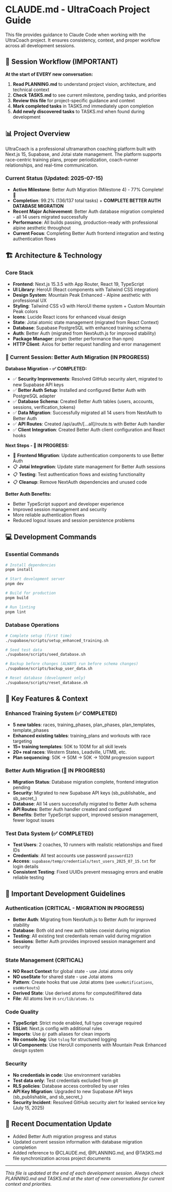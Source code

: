 # CLAUDE.md - UltraCoach Project Guide

This file provides guidance to Claude Code when working with the UltraCoach project. It ensures consistency, context, and proper workflow across all development sessions.

## 🔄 Session Workflow (IMPORTANT)

**At the start of EVERY new conversation:**
1. **Read PLANNING.md** to understand project vision, architecture, and technical context
2. **Check TASKS.md** to see current milestone, pending tasks, and priorities  
3. **Review this file** for project-specific guidance and context
4. **Mark completed tasks** in TASKS.md immediately upon completion
5. **Add newly discovered tasks** to TASKS.md when found during development

## 📊 Project Overview

UltraCoach is a professional ultramarathon coaching platform built with Next.js 15, Supabase, and Jotai state management. The platform supports race-centric training plans, proper periodization, coach-runner relationships, and real-time communication.

### Current Status (Updated: 2025-07-15)
- **Active Milestone**: Better Auth Migration (Milestone 4) - 77% Complete! 🔄
- **Completion**: 99.2% (136/137 total tasks) + **COMPLETE BETTER AUTH DATABASE MIGRATION**
- **Recent Major Achievement**: Better Auth database migration completed - all 14 users migrated successfully
- **Performance**: All builds passing, production-ready with professional alpine aesthetic throughout
- **Current Focus**: Completing Better Auth frontend integration and testing authentication flows

## 🏗️ Architecture & Technology

### Core Stack
- **Frontend**: Next.js 15.3.5 with App Router, React 19, TypeScript
- **UI Library**: HeroUI (React components with Tailwind CSS integration)
- **Design System**: Mountain Peak Enhanced - Alpine aesthetic with professional UX
- **Styling**: Tailwind CSS v3 with HeroUI theme system + Custom Mountain Peak colors
- **Icons**: Lucide React icons for enhanced visual design
- **State**: Jotai atomic state management (migrated from React Context)
- **Database**: Supabase PostgreSQL with enhanced training schema
- **Auth**: Better Auth (migrated from NextAuth.js for improved stability)
- **Package Manager**: pnpm (better performance than npm)
- **HTTP Client**: Axios for better request handling and error management

### 🔄 Current Session: Better Auth Migration (IN PROGRESS)

**Database Migration - ✅ COMPLETED:**
- ✅ **Security Improvements**: Resolved GitHub security alert, migrated to new Supabase API keys
- ✅ **Better Auth Setup**: Installed and configured Better Auth with PostgreSQL adapter
- ✅ **Database Schema**: Created Better Auth tables (users, accounts, sessions, verification_tokens)
- ✅ **Data Migration**: Successfully migrated all 14 users from NextAuth to Better Auth
- ✅ **API Routes**: Created /api/auth/[...all]/route.ts with Better Auth handler
- ✅ **Client Integration**: Created Better Auth client configuration and React hooks

**Next Steps - 🔄 IN PROGRESS:**
- 🔄 **Frontend Migration**: Update authentication components to use Better Auth
- 📋 **Jotai Integration**: Update state management for Better Auth sessions
- 📋 **Testing**: Test authentication flows and existing functionality
- 📋 **Cleanup**: Remove NextAuth dependencies and unused code

**Better Auth Benefits:**
- Better TypeScript support and developer experience
- Improved session management and security
- More reliable authentication flows
- Reduced logout issues and session persistence problems

## 💻 Development Commands

### Essential Commands
```bash
# Install dependencies
pnpm install

# Start development server
pnpm dev

# Build for production  
pnpm build

# Run linting
pnpm lint
```

### Database Operations
```bash
# Complete setup (first time)
./supabase/scripts/setup_enhanced_training.sh

# Seed test data
./supabase/scripts/seed_database.sh

# Backup before changes (ALWAYS run before schema changes)
./supabase/scripts/backup_user_data.sh

# Reset database (development only)
./supabase/scripts/reset_database.sh
```

## 🎯 Key Features & Context

### Enhanced Training System (✅ COMPLETED)
- **5 new tables**: races, training_phases, plan_phases, plan_templates, template_phases
- **Enhanced existing tables**: training_plans and workouts with race targeting
- **15+ training templates**: 50K to 100M for all skill levels
- **20+ real races**: Western States, Leadville, UTMB, etc.
- **Plan sequencing**: 50K → 50M → 50K → 100M progression support

### Better Auth Migration (🔄 IN PROGRESS)
- **Migration Status**: Database migration complete, frontend integration pending
- **Security**: Migrated to new Supabase API keys (sb_publishable_ and sb_secret_)
- **Database**: All 14 users successfully migrated to Better Auth schema
- **API Routes**: Better Auth handler created and configured
- **Benefits**: Better TypeScript support, improved session management, fewer logout issues

### Test Data System (✅ COMPLETED)
- **Test Users**: 2 coaches, 10 runners with realistic relationships and fixed IDs
- **Credentials**: All test accounts use password `password123`
- **Access**: `supabase/temp/credentials/test_users_2025_07_15.txt` for login details
- **Consistent Testing**: Fixed UUIDs prevent messaging errors and enable reliable testing

## 🔧 Important Development Guidelines

### Authentication (CRITICAL - MIGRATION IN PROGRESS)
- **Better Auth**: Migrating from NextAuth.js to Better Auth for improved stability
- **Database**: Both old and new auth tables coexist during migration
- **Testing**: All existing test credentials remain valid during migration
- **Sessions**: Better Auth provides improved session management and security

### State Management (CRITICAL)
- **NO React Context** for global state - use Jotai atoms only
- **NO useState** for shared state - use Jotai atoms
- **Pattern**: Create hooks that use Jotai atoms (see `useNotifications`, `useWorkouts`)
- **Derived State**: Use derived atoms for computed/filtered data
- **File**: All atoms live in `src/lib/atoms.ts`

### Code Quality
- **TypeScript**: Strict mode enabled, full type coverage required
- **ESLint**: Next.js config with additional rules
- **Imports**: Use `@/` path aliases for clean imports
- **No console.log**: Use `tslog` for structured logging
- **UI Components**: Use HeroUI components with Mountain Peak Enhanced design system

### Security
- **No credentials in code**: Use environment variables
- **Test data only**: Test credentials excluded from git
- **RLS policies**: Database access controlled by user roles
- **API Key Migration**: Upgraded to new Supabase API keys (sb_publishable_ and sb_secret_)
- **Security Incident**: Resolved GitHub security alert for leaked service key (July 15, 2025)

## 🚨 Recent Documentation Update
- Added Better Auth migration progress and status
- Updated current session information with database migration completion
- Added reference to @CLAUDE.md, @PLANNING.md, and @TASKS.md file synchronization across project documents

---

*This file is updated at the end of each development session. Always check PLANNING.md and TASKS.md at the start of new conversations for current context and priorities.*